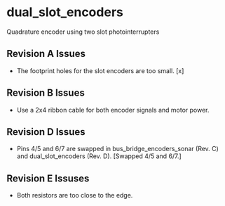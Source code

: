# dual_slot_encoders

Quadrature encoder using two slot photointerrupters

## Revision A Issues

* The footprint holes for the slot encoders are too small. [x]

## Revision B Issues

* Use a 2x4 ribbon cable for both encoder signals and motor power.

## Revision D Issues

* Pins 4/5 and 6/7 are swapped in bus_bridge_encoders_sonar (Rev. C)
  and dual_slot_encoders (Rev. D). [Swapped 4/5 and 6/7.]

## Revision E Issuses

* Both resistors are too close to the edge.

